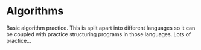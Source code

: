 Algorithms
==========
Basic algorithm practice. This is split apart into different languages so it
can be coupled with practice structuring programs in those languages. Lots of
practice...
